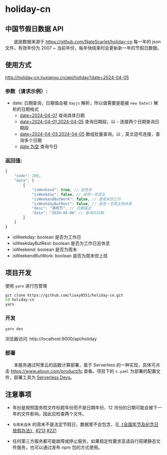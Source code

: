 # holiday-cn

## 中国节假日数据 API

&emsp;&emsp;底层数据来源于 https://github.com/NateScarlet/holiday-cn 每一年的 json 文件，有效年份为 2007 ~ 当前年份，每年快结束时会更新新一年的节假日数据。

## 使用方式

http://holiday-cn.liuxianyu.cn/api/holiday?date=2024-04-05

### 参数（请求示例）:

-   date: 日期查询，日期值会被 `dayjs` 解析，所以值需要是能被 `new Date()` 解析的日期格式
    -   [date=2024-04-07](http://holiday-cn.liuxianyu.cn/api/holiday?date=2024-04-05) 查询具体日期
    -   [date=2024-04-01,2024-04-05](http://holiday-cn.liuxianyu.cn/api/holiday?date=2024-04-01~2024-04-05) 查询日期段，以 `~` 连接两个日期查询日期段
    -   [date=2024-04-03,2024-04-05](http://holiday-cn.liuxianyu.cn/api/holiday?date=2024-04-01,2024-04-03,2024-04-05) 数组批量查询，以 `,` 英文逗号连接，查询多个日期
    -   [date 为空](http://holiday-cn.liuxianyu.cn/api/holiday) 查询今日

### 返回值:

```js
{
    "code": 200,
    "data": [
        {
            "isWeekend": true, // 是周末
            "isWeekday": false, // 是周一至周五
            "isWeekendButWork": false, // 是周末但工作
            "isWeekdayButRest": false, // 是周一至周五但休息
            "desc": "清明节", // 日期描述
            "date": "2024-04-06" // 查询的日期
        }
    ]
}
```

-   isWeekday: boolean 是否为工作日
-   isWeekdayButRest: boolean 是否为工作日且休息
-   isWeekend: boolean 是否为周末
-   isWeekendButWork: boolean 是否为周末但上班

## 项目开发

使用 `yarn` 进行包管理

```sh
git clone https://github.com/liuxy0551/holiday-cn.git
cd holiday-cn
yarn
```

### 开发

```sh
yarn dev
```

浏览器访问: http://localhost:9000/api/holiday

### 部署

&emsp;&emsp;本服务通过阿里云的函数计算部署，属于 Serverless 的一种实现，具体可点击 https://www.aliyun.com/product/fc 查看。项目下的 `s.yaml` 为部署的配置文件，部署工具为 [Serverless Devs](https://help.aliyun.com/zh/fc/developer-reference/serverless-devs/)。

## 注意事项

-   年份是按照国务院文件标题年份而不是日期年份，12 月份的日期可能会被下一年的文件影响，因此应检查两个文件。

-   `与周末连休` 的周末不是法定节假日，数据里不会包含，见[《全国年节及纪念日放假办法》](https://www.gov.cn/gongbao/content/2014/content_2561284.htm) [#213](https://github.com/NateScarlet/holiday-cn/issues/213#issuecomment-1869546011) [#221](https://github.com/NateScarlet/holiday-cn/issues/221)

-   任何第三方服务都可能故障或停止服务，如果稳定性要求高请自行搭建静态文件服务，也可以通过发布 npm 包的方式使用。
